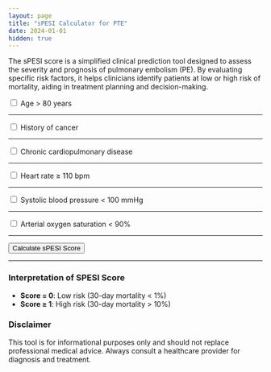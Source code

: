 ```yaml
---
layout: page
title: "sPESI Calculator for PTE"
date: 2024-01-01
hidden: true
---
```

The sPESI score is a simplified clinical prediction tool designed to assess the severity and prognosis of pulmonary embolism (PE). By evaluating specific risk factors, it helps clinicians identify patients at low or high risk of mortality, aiding in treatment planning and decision-making.

<div class="card">
    <div class="card-body">
        <form id="sPESIForm">
            <!-- sPESI Score Criteria -->
            <div class="form-check mb-2">
                <input class="form-check-input" type="checkbox" id="age">
                <label class="form-check-label" for="age">
                    Age > 80 years
                </label>
            </div><hr>
            <div class="form-check mb-2">
                <input class="form-check-input" type="checkbox" id="cancer">
                <label class="form-check-label" for="cancer">
                    History of cancer
                </label>
            </div><hr>
            <div class="form-check mb-2">
                <input class="form-check-input" type="checkbox" id="chronicCardiopulmonary">
                <label class="form-check-label" for="chronicCardiopulmonary">
                    Chronic cardiopulmonary disease
                </label>
            </div><hr>
            <div class="form-check mb-2">
                <input class="form-check-input" type="checkbox" id="heartRate">
                <label class="form-check-label" for="heartRate">
                    Heart rate ≥ 110 bpm
                </label>
            </div><hr>
            <div class="form-check mb-2">
                <input class="form-check-input" type="checkbox" id="sbp">
                <label class="form-check-label" for="sbp">
                    Systolic blood pressure < 100 mmHg
                </label>
            </div><hr>
            <div class="form-check mb-2">
                <input class="form-check-input" type="checkbox" id="oxygen">
                <label class="form-check-label" for="oxygen">
                    Arterial oxygen saturation < 90%
                </label>
            </div><hr>
            <button type="button" class="btn btn-primary w-100" onclick="calculateSPESI()">Calculate sPESI Score
            </button><hr>
        </form>
        <div class="mt-4">
            <div id="resultCard" class="card text-center d-none">
                <div id="result" class="card-body fw-bold"></div>
            </div>
        </div>
    </div>
</div>

<script src="/assets/js/calculator.js"></script>
 
### Interpretation of SPESI Score

- **Score = 0**: Low risk (30-day mortality < 1%)
- **Score ≥ 1**: High risk (30-day mortality > 10%)

### Disclaimer
This tool is for informational purposes only and should not replace professional medical advice. Always consult a healthcare provider for diagnosis and treatment.